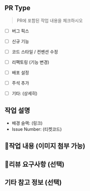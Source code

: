 ## PR Type
> PR에 포함된 작업 내용을 체크하시오

<!-- Please check the one that applies to this PR using "x". -->

- [ ] 버그 픽스
- [ ] 신규 기능
- [ ] 코드 스타일 / 컨벤션 수정
- [ ] 리팩토링 (기능 변경)
- [ ] 배포 설정
- [ ] 주석 추가
- [ ] 기타: (상세히)


## 작업 설명
<!-- Please describe the current behavior that you are modifying, or link to a relevant issue. -->

- 배경 슬랙: (링크)
- Issue Number: (티켓코드)

## 📝작업 내용 (이미지 첨부 가능)
<!-- 상세히 -->

## 💬리뷰 요구사항 (선택)
<!-- 리뷰어가 특별히 봐주었으면 하는사항 -->

## 기타 참고 정보 (선택)
